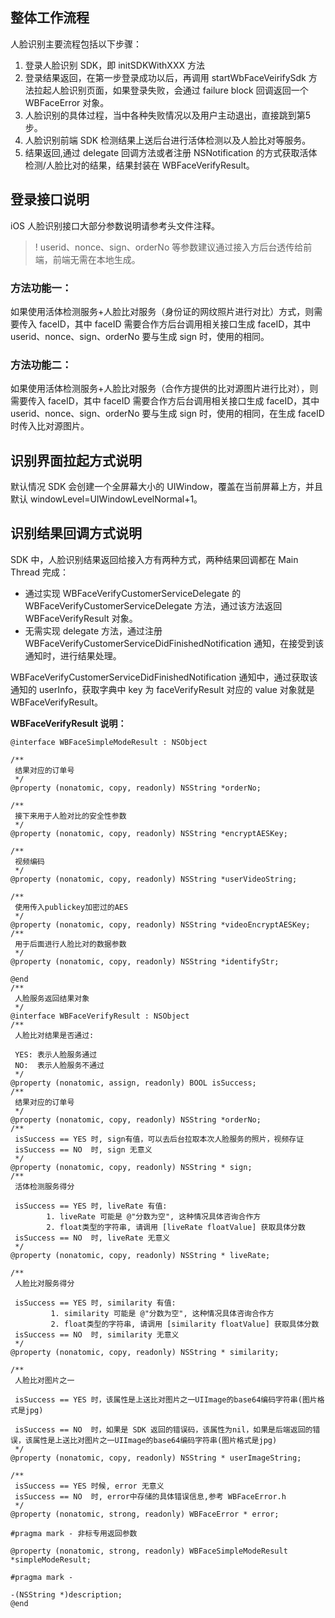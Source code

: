 ## 整体工作流程
人脸识别主要流程包括以下步骤：
1. 登录人脸识别 SDK，即 initSDKWithXXX 方法
2. 登录结果返回，在第一步登录成功以后，再调用 startWbFaceVeirifySdk 方法拉起人脸识别页面，如果登录失败，会通过 failure block 回调返回一个 WBFaceError 对象。
3. 人脸识别的具体过程，当中各种失败情况以及用户主动退出，直接跳到第5步。
4. 人脸识别前端 SDK 检测结果上送后台进行活体检测以及人脸比对等服务。
5. 结果返回,通过 delegate 回调方法或者注册 NSNotification 的方式获取活体检测/人脸比对的结果，结果封装在 WBFaceVerifyResult。

## 登录接口说明
iOS 人脸识别接口大部分参数说明请参考头文件注释。
>! userid、nonce、sign、orderNo 等参数建议通过接入方后台透传给前端，前端无需在本地生成。
### 方法功能一：
如果使用活体检测服务+人脸比对服务（身份证的网纹照片进行对比）方式，则需要传入 faceID，其中 faceID 需要合作方后台调用相关接口生成 faceID，其中 userid、nonce、sign、orderNo 要与生成 sign 时，使用的相同。

### 方法功能二：
如果使用活体检测服务+人脸比对服务（合作方提供的比对源图片进行比对），则需要传入 faceID，其中 faceID 需要合作方后台调用相关接口生成 faceID，其中 userid、nonce、sign、orderNo 要与生成 sign 时，使用的相同，在生成 faceID 时传入比对源图片。

## 识别界面拉起方式说明
默认情况 SDK 会创建一个全屏幕大小的 UIWindow，覆盖在当前屏幕上方，并且默认 windowLevel=UIWindowLevelNormal+1。
## 识别结果回调方式说明
SDK 中，人脸识别结果返回给接入方有两种方式，两种结果回调都在 Main Thread 完成：
- 通过实现 WBFaceVerifyCustomerServiceDelegate 的 WBFaceVerifyCustomerServiceDelegate 方法，通过该方法返回 WBFaceVerifyResult 对象。
- 无需实现 delegate 方法，通过注册 WBFaceVerifyCustomerServiceDidFinishedNotification 通知，在接受到该通知时，进行结果处理。

WBFaceVerifyCustomerServiceDidFinishedNotification 通知中，通过获取该通知的 userInfo，获取字典中 key 为 faceVerifyResult 对应的 value 对象就是 WBFaceVerifyResult。

**WBFaceVerifyResult 说明：**
```
@interface WBFaceSimpleModeResult : NSObject

/**
 结果对应的订单号
 */
@property (nonatomic, copy, readonly) NSString *orderNo;

/**
 接下来用于人脸对比的安全性参数
 */
@property (nonatomic, copy, readonly) NSString *encryptAESKey;

/**
 视频编码
 */
@property (nonatomic, copy, readonly) NSString *userVideoString;

/**
 使用传入publickey加密过的AES
 */
@property (nonatomic, copy, readonly) NSString *videoEncryptAESKey;
/**
 用于后面进行人脸比对的数据参数
 */
@property (nonatomic, copy, readonly) NSString *identifyStr;

@end
/**
 人脸服务返回结果对象
 */
@interface WBFaceVerifyResult : NSObject
/**
 人脸比对结果是否通过:

 YES: 表示人脸服务通过
 NO:  表示人脸服务不通过
 */
@property (nonatomic, assign, readonly) BOOL isSuccess;
/**
 结果对应的订单号
 */
@property (nonatomic, copy, readonly) NSString *orderNo;
/**
 isSuccess == YES 时, sign有值，可以去后台拉取本次人脸服务的照片，视频存证
 isSuccess == NO  时, sign 无意义
 */
@property (nonatomic, copy, readonly) NSString * sign;
/**
 活体检测服务得分

 isSuccess == YES 时, liveRate 有值:
        1. liveRate 可能是 @"分数为空", 这种情况具体咨询合作方
        2. float类型的字符串, 请调用 [liveRate floatValue] 获取具体分数
 isSuccess == NO  时, liveRate 无意义
 */
@property (nonatomic, copy, readonly) NSString * liveRate;

/**
 人脸比对服务得分

 isSuccess == YES 时, similarity 有值:
         1. similarity 可能是 @"分数为空", 这种情况具体咨询合作方
         2. float类型的字符串, 请调用 [similarity floatValue] 获取具体分数
 isSuccess == NO  时, similarity 无意义
 */
@property (nonatomic, copy, readonly) NSString * similarity;

/**
 人脸比对图片之一

 isSuccess == YES 时，该属性是上送比对图片之一UIImage的base64编码字符串(图片格式是jpg)

 isSuccess == NO  时，如果是 SDK 返回的错误码，该属性为nil，如果是后端返回的错误，该属性是上送比对图片之一UIImage的base64编码字符串(图片格式是jpg)
 */
@property (nonatomic, copy, readonly) NSString * userImageString;

/**
 isSuccess == YES 时候, error 无意义
 isSuccess == NO  时, error中存储的具体错误信息,参考 WBFaceError.h
 */
@property (nonatomic, strong, readonly) WBFaceError * error;

#pragma mark - 非标专用返回参数

@property (nonatomic, strong, readonly) WBFaceSimpleModeResult *simpleModeResult;

#pragma mark -

-(NSString *)description;
@end
```
